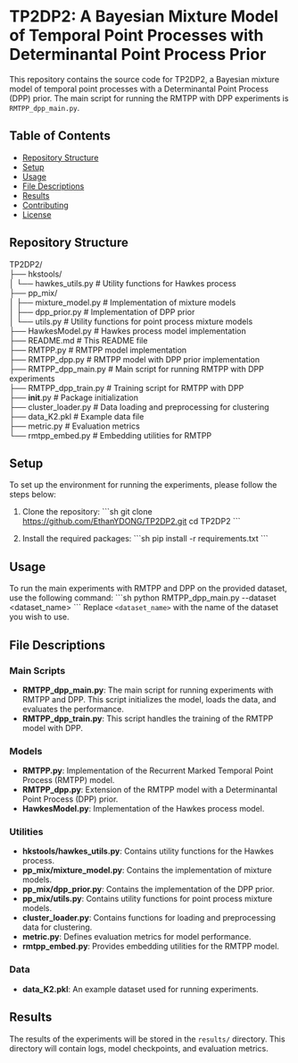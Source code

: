 # TP2DP2: A Bayesian Mixture Model of Temporal Point Processes with Determinantal Point Process Prior

This repository contains the source code for TP2DP2, a Bayesian mixture model of temporal point processes with a Determinantal Point Process (DPP) prior. The main script for running the RMTPP with DPP experiments is `RMTPP_dpp_main.py`.

## Table of Contents

- [Repository Structure](#repository-structure)
- [Setup](#setup)
- [Usage](#usage)
- [File Descriptions](#file-descriptions)
- [Results](#results)
- [Contributing](#contributing)
- [License](#license)

## Repository Structure


TP2DP2/<br>
├── hkstools/<br>
│   └── hawkes_utils.py       # Utility functions for Hawkes process<br>
├── pp_mix/<br>
│   ├── mixture_model.py      # Implementation of mixture models<br>
│   ├── dpp_prior.py          # Implementation of DPP prior<br>
│   └── utils.py              # Utility functions for point process mixture models<br>
├── HawkesModel.py            # Hawkes process model implementation<br>
├── README.md                 # This README file<br>
├── RMTPP.py                  # RMTPP model implementation<br>
├── RMTPP_dpp.py              # RMTPP model with DPP prior implementation<br>
├── RMTPP_dpp_main.py         # Main script for running RMTPP with DPP experiments<br>
├── RMTPP_dpp_train.py        # Training script for RMTPP with DPP<br>
├── __init__.py               # Package initialization<br>
├── cluster_loader.py         # Data loading and preprocessing for clustering<br>
├── data_K2.pkl               # Example data file<br>
├── metric.py                 # Evaluation metrics<br>
└── rmtpp_embed.py            # Embedding utilities for RMTPP


## Setup

To set up the environment for running the experiments, please follow the steps below:

1. Clone the repository:
    \```sh
    git clone https://github.com/EthanYDONG/TP2DP2.git
    cd TP2DP2
    \```

2. Install the required packages:
    \```sh
    pip install -r requirements.txt
    \```

## Usage

To run the main experiments with RMTPP and DPP on the provided dataset, use the following command:
\```sh
python RMTPP_dpp_main.py --dataset <dataset_name>
\```
Replace `<dataset_name>` with the name of the dataset you wish to use.

## File Descriptions

### Main Scripts

- **RMTPP_dpp_main.py**: The main script for running experiments with RMTPP and DPP. This script initializes the model, loads the data, and evaluates the performance.
- **RMTPP_dpp_train.py**: This script handles the training of the RMTPP model with DPP.

### Models

- **RMTPP.py**: Implementation of the Recurrent Marked Temporal Point Process (RMTPP) model.
- **RMTPP_dpp.py**: Extension of the RMTPP model with a Determinantal Point Process (DPP) prior.
- **HawkesModel.py**: Implementation of the Hawkes process model.

### Utilities

- **hkstools/hawkes_utils.py**: Contains utility functions for the Hawkes process.
- **pp_mix/mixture_model.py**: Contains the implementation of mixture models.
- **pp_mix/dpp_prior.py**: Contains the implementation of the DPP prior.
- **pp_mix/utils.py**: Contains utility functions for point process mixture models.
- **cluster_loader.py**: Contains functions for loading and preprocessing data for clustering.
- **metric.py**: Defines evaluation metrics for model performance.
- **rmtpp_embed.py**: Provides embedding utilities for the RMTPP model.

### Data

- **data_K2.pkl**: An example dataset used for running experiments.

## Results

The results of the experiments will be stored in the `results/` directory. This directory will contain logs, model checkpoints, and evaluation metrics.
